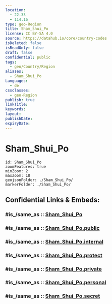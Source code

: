 ```yaml
---
location:
  - 22.33
  - 114.16
type: geo-Region
title: Sham_Shui_Po
license: CC BY-SA 4.0
source: https://datahub.io/core/country-codes
isDeleted: false
isReadOnly: false
draft: false
confidential: public
tags:
  - geo/Country/Region
aliases:
  - Sham_Shui_Po
Languages:
  - de
cssclasses:
  - geo-Region
publish: true
linkTitle:
keywords:
layout:
publishDate:
expiryDate:
---
```


# Sham_Shui_Po

```leaflet
id: Sham_Shui_Po
zoomFeatures: true 
minZoom: 2 
maxZoom: 18
geojsonFolder: ./Sham_Shui_Po/
markerFolder: ./Sham_Shui_Po/
```


## Confidential Links & Embeds: 

### #is_/same_as :: [Sham_Shui_Po](/_Standards/Earth/Continent/Asia/Asia~East/China/Hong_Kong/Counties/Sham_Shui_Po.md) 

### #is_/same_as :: [Sham_Shui_Po.public](/_public/Earth/Continent/Asia/Asia~East/China/Hong_Kong/Counties/Sham_Shui_Po.public.md) 

### #is_/same_as :: [Sham_Shui_Po.internal](/_internal/Earth/Continent/Asia/Asia~East/China/Hong_Kong/Counties/Sham_Shui_Po.internal.md) 

### #is_/same_as :: [Sham_Shui_Po.protect](/_protect/Earth/Continent/Asia/Asia~East/China/Hong_Kong/Counties/Sham_Shui_Po.protect.md) 

### #is_/same_as :: [Sham_Shui_Po.private](/_private/Earth/Continent/Asia/Asia~East/China/Hong_Kong/Counties/Sham_Shui_Po.private.md) 

### #is_/same_as :: [Sham_Shui_Po.personal](/_personal/Earth/Continent/Asia/Asia~East/China/Hong_Kong/Counties/Sham_Shui_Po.personal.md) 

### #is_/same_as :: [Sham_Shui_Po.secret](/_secret/Earth/Continent/Asia/Asia~East/China/Hong_Kong/Counties/Sham_Shui_Po.secret.md)

